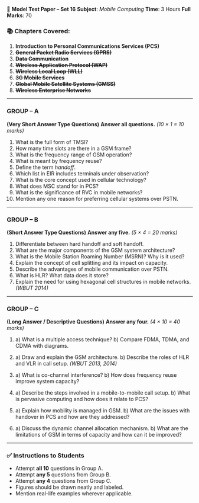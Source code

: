 📘 **Model Test Paper – Set 16**
**Subject**: *Mobile Computing*
**Time**: 3 Hours
**Full Marks**: 70



### 📚 Chapters Covered:

1. **Introduction to Personal Communications Services (PCS)**
2. ~~**General Packet Radio Services (GPRS)**~~
3. ~~**Data Communication**~~
4. ~~**Wireless Application Protocol (WAP)**~~
5. ~~**Wireless Local Loop (WLL)**~~
6. ~~**3G Mobile Services**~~
7. ~~**Global Mobile Satellite Systems (GMSS)**~~
8. ~~**Wireless Enterprise Networks**~~


---

### **GROUP – A**

**(Very Short Answer Type Questions)**
**Answer all questions.** *(10 × 1 = 10 marks)*

1. What is the full form of TMSI?
2. How many time slots are there in a GSM frame?
3. What is the frequency range of GSM operation?
4. What is meant by frequency reuse?
5. Define the term *handoff*.
6. Which list in EIR includes terminals under observation?
7. What is the core concept used in cellular technology?
8. What does MSC stand for in PCS?
9. What is the significance of RVC in mobile networks?
10. Mention any one reason for preferring cellular systems over PSTN.

---

### **GROUP – B**

**(Short Answer Type Questions)**
**Answer any five.** *(5 × 4 = 20 marks)*

1. Differentiate between hard handoff and soft handoff.
2. What are the major components of the GSM system architecture?
3. What is the Mobile Station Roaming Number (MSRN)? Why is it used?
4. Explain the concept of cell splitting and its impact on capacity.
5. Describe the advantages of mobile communication over PSTN.
6. What is HLR? What data does it store?
7. Explain the need for using hexagonal cell structures in mobile networks. *(WBUT 2014)*

---

### **GROUP – C**

**(Long Answer / Descriptive Questions)**
**Answer any four.** *(4 × 10 = 40 marks)*

1. a) What is a multiple access technique?
   b) Compare FDMA, TDMA, and CDMA with diagrams.

2. a) Draw and explain the GSM architecture.
   b) Describe the roles of HLR and VLR in call setup. *(WBUT 2013, 2014)*

3. a) What is co-channel interference?
   b) How does frequency reuse improve system capacity?

4. a) Describe the steps involved in a mobile-to-mobile call setup.
   b) What is pervasive computing and how does it relate to PCS?

5. a) Explain how mobility is managed in GSM.
   b) What are the issues with handover in PCS and how are they addressed?

6. a) Discuss the dynamic channel allocation mechanism.
   b) What are the limitations of GSM in terms of capacity and how can it be improved?

---

### ✅ **Instructions to Students**

* Attempt **all 10** questions in Group A.
* Attempt **any 5** questions from Group B.
* Attempt **any 4** questions from Group C.
* Figures should be drawn neatly and labeled.
* Mention real-life examples wherever applicable.

